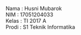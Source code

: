 Nama : Husni Mubarok <br>
NIM : 17051204033 <br>
Kelas : TI 2017 A <br>
Prodi : S1 Teknik Informatika
